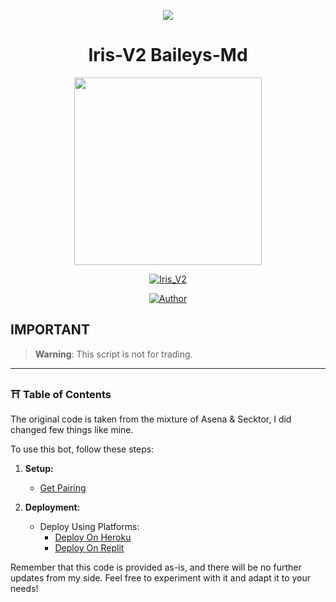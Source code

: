 <p align="center">
    <img src="https://raw.githubusercontent.com/andreasbm/readme/master/assets/lines/colored.png">
</p>

<h1 align="center">Iris-V2 Baileys-Md</h1>

<div align="center" class= "main"> 
  <img src="https://i.ibb.co/G35jn3J/bot2p.jpg" width="300" height="300"/>

<p align="center">
    <a href="#"><img title="Iris_V2" src="https://img.shields.io/badge/WhatsApp%20BOT-green?colorA=%23ff0000&colorB=%23017e40&style=for-the-badge"></a>
</p>

<p align="center">
    <a href="https://github.com/V-E-N-O-X"><img title="Author" src="https://img.shields.io/badge/AUTHOR-VenoxInc-green.svg?style=for-the-badge&logo=github"></a>
</p>

<div align="left"

---

## **IMPORTANT**

> **Warning**: This script is not for trading.

---

### ⛩ **Table of Contents**

The original code is taken from the mixture of Asena & Secktor, I did changed few things like mine.

To use this bot, follow these steps:

1. **Setup:**
   - [Get Pairing](https://irisweb.alphasoft.org)

2. **Deployment:**
   - Deploy Using Platforms:
     - [Deploy On Heroku](#deploy-on-heroku)
     - [Deploy On Replit](#deploy-on-heroku)

Remember that this code is provided as-is, and there will be no further updates from my side. Feel free to experiment with it and adapt it to your needs!
